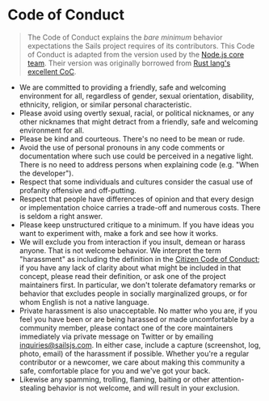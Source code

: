 # Code of Conduct

> The Code of Conduct explains the *bare minimum* behavior expectations the Sails project requires of its contributors.  This Code of Conduct is adapted from the version used by the [Node.js core team](https://github.com/nodejs/node/blob/master/CODE_OF_CONDUCT.md).  Their version was originally borrowed from [Rust lang's excellent CoC](http://www.rust-lang.org/conduct.html).

- We are committed to providing a friendly, safe and welcoming environment for all, regardless of gender, sexual orientation, disability, ethnicity, religion, or similar personal characteristic.
- Please avoid using overtly sexual, racial, or political nicknames, or any other nicknames that might detract from a friendly, safe and welcoming environment for all.
- Please be kind and courteous. There's no need to be mean or rude.
- Avoid the use of personal pronouns in any code comments or documentation where such use could be perceived in a negative light. There is no need to address persons when explaining code (e.g. "When the developer").
- Respect that some individuals and cultures consider the casual use of profanity offensive and off-putting.
- Respect that people have differences of opinion and that every design or implementation choice carries a trade-off and numerous costs. There is seldom a right answer.
- Please keep unstructured critique to a minimum. If you have ideas you want to experiment with, make a fork and see how it works.
- We will exclude you from interaction if you insult, demean or harass
  anyone. That is not welcome behavior. We interpret the term
  "harassment" as including the definition in the [Citizen Code of
  Conduct](http://citizencodeofconduct.org/); if you have any lack of
  clarity about what might be included in that concept, please read
  their definition, or ask one of the project maintainers first.
  In particular, we don't tolerate defamatory remarks or behavior that
  excludes people in socially marginalized groups, or for whom English
  is not a native language.
- Private harassment is also unacceptable. No matter who you are, if
  you feel you have been or are being harassed or made uncomfortable
  by a community member, please contact one of the core maintainers immediately
  via private message on Twitter or by emailing [inquiries@sailsjs.com](inquiries@sailsjs.com).
  In either case, include a capture (screenshot, log, photo, email) of
  the harassment if possible. Whether you're a regular contributor or
  a newcomer, we care about making this community a safe, comfortable
  place for you and we've got your back.
- Likewise any spamming, trolling, flaming, baiting or other attention-stealing behavior is not welcome,
  and will result in your exclusion.


<docmeta name="displayName" value="Code of Conduct">
